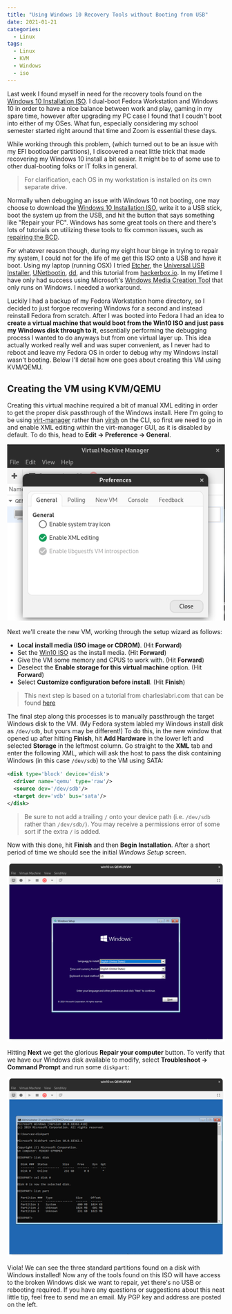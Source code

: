 ```yaml
---
title: "Using Windows 10 Recovery Tools without Booting from USB"
date: 2021-01-21
categories:
  - Linux
tags:
  - Linux
  - KVM
  - Windows
  - iso
---
```


Last week I found myself in need for the recovery tools found on the [Windows 10 Installation ISO](https://www.microsoft.com/en-us/software-download/windows10ISO). I dual-boot Fedora Workstation and Windows 10 in order to have a nice balance between work and play, gaming in my spare time, however after upgrading my PC case I found that I coudn't boot into either of my OSes. What fun, especially considering my school semester started right around that time and Zoom is essential these days.

While working through this problem, (which turned out to be an issue with my EFI bootloader partitions), I discovered a neat little trick that made recovering my Windows 10 install a bit easier. It might be to of some use to other dual-booting folks or IT folks in general.

> For clarification, each OS in my workstation is installed on its own separate drive.

Normally when debugging an issue with Windows 10 not booting, one may choose to download the [Windows 10 Installation ISO](https://www.microsoft.com/en-us/software-download/windows10ISO), write it to a USB stick, boot the system up from the USB, and hit the button that says something like "Repair your PC". Windows has some great tools on there and there's lots of tutorials on utilizing these tools to fix common issues, such as [repairing the BCD](https://www.lifewire.com/how-to-rebuild-the-bcd-in-windows-2624508).

For whatever reason though, during my eight hour binge in trying to repair my system, I could not for the life of me get this ISO onto a USB and have it boot. Using my laptop (running OSX) I tried [Etcher](https://www.balena.io/etcher/), the [Universal USB Installer](https://www.pendrivelinux.com/universal-usb-installer-easy-as-1-2-3/), [UNetbootin](https://unetbootin.org/), [dd](https://www.2daygeek.com/linux-dd-command-create-a-bootable-usb-disk/), and this tutorial from [hackerbox.io](https://hackerbox.io/articles/bootable-usb-from-iso-using-osx/). In my lifetime I have only had success using Microsoft's [Windows Media Creation Tool](https://www.partitionwizard.com/clone-disk/windows-10-media-creation-tool.html) that only runs on Windows. I needed a workaround.

Luckily I had a backup of my Fedora Workstation home directory, so I decided to just forgoe recovering Windows for a second and instead reinstall Fedora from scratch. After I was booted into Fedora I had an idea to **create a virtual machine that would boot from the Win10 ISO and just pass my Windows disk through to it**, essentially performing the debugging process I wanted to do anyways but from one virtual layer up. This idea actually worked really well and was super convenient, as I never had to reboot and leave my Fedora OS in order to debug why my Windows install wasn't booting. Below I'll detail how one goes about creating this VM using KVM/QEMU.

## Creating the VM using KVM/QEMU

Creating this virtual machine required a bit of manual XML editing in order to get the proper disk passthrough of the Windows install. Here I'm going to be using [virt-manager](https://virt-manager.org/) rather than [virsh](https://www.libvirt.org/manpages/virsh.html) on the CLI, so first we need to go in and enable XML editing within the virt-manager GUI, as it is disabled by default. To do this, head to **Edit -> Preference -> General**.

![Screengrab of the "Enable XML editing" radio box in virt-manager](images/xml_editing.png)

Next we'll create the new VM, working through the setup wizard as follows:

* **Local install media (ISO image or CDROM)**. (Hit **Forward**)
* Set the [Win10 ISO](https://www.microsoft.com/en-us/software-download/windows10ISO) as the install media. (Hit **Forward**)
* Give the VM some memory and CPUS to work with. (Hit **Forward**)
* Deselect the **Enable storage for this virtual machine** option. (Hit **Forward**)
* Select **Customize configuration before install**. (Hit **Finish**)

> This next step is based on a tutorial from charleslabri.com that can be found [here](https://www.charleslabri.com/adding-passthrough-physical-disk-in-kvm-guests/)

The final step along this processes is to manually passthrough the target Windows disk to the VM. (My Fedora system labled my Windows install disk as `/dev/sdb`, but yours may be different!) To do this, in the new window that opened up after hitting **Finish**, hit **Add Hardware** in the lower left and selected **Storage** in the leftmost column. Go straight to the **XML** tab and enter the following XML, which will ask the host to pass the disk containing Windows (in this case `/dev/sdb`) to the VM using SATA:

```xml
<disk type='block' device='disk'>
  <driver name='qemu' type='raw'/>
  <source dev='/dev/sdb'/>
  <target dev='vdb' bus='sata'/>
</disk>
```

> Be sure to not add a trailing `/` onto your device path (i.e. `/dev/sdb` rather than `/dev/sdb/`). You may receive a permissions error of some sort if the extra `/` is added.

Now with this done, hit **Finish** and then **Begin Installation**. After a short period of time we should see the initial *Windows Setup* screen.

![Screengrab of the "Windows Setup" screen on boot](images/win10_setup.png)

Hitting **Next** we get the glorious **Repair your computer** button. To verify that we have our Windows disk available to modify, select **Troubleshoot -> Command Prompt** and run some `diskpart`:

![Screengrab of running diskpart after booting the VM](images/diskpart.png)

Viola! We can see the three standard partitions found on a disk with Windows installed! Now any of the tools found on this ISO will have access to the broken Windows disk we want to repair, yet there's no USB or rebooting required. If you have any questions or suggestions about this neat little tip, feel free to send me an email. My PGP key and address are posted on the left.

